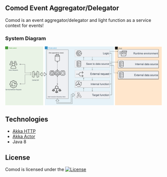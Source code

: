 ## Comod Event Aggregator/Delegator

Comod is an event aggregator/delegator and light function as a service context for events!

### System Diagram

![module diagram](/assets/sys_diagram.svg?sanitize=1)


## Technologies

* [Akka HTTP](https://doc.akka.io/docs/akka-http/current/introduction.html)
* [Akka Actor](https://doc.akka.io/docs/akka/current/guide/introduction.html)
* Java 8


## License

Comod is licensed under the [![License](https://img.shields.io/badge/License-Apache%202.0-blue.svg)](https://opensource.org/licenses/Apache-2.0)
